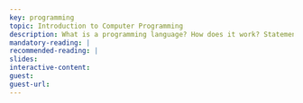 ```yaml
---
key: programming
topic: Introduction to Computer Programming
description: What is a programming language? How does it work? Statements, data types, variables, operations, conditions.
mandatory-reading: |
recommended-reading: |
slides: 
interactive-content:
guest:
guest-url:
---
```






